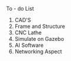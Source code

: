 To - do List
 1. CAD'S
 2. Frame and Structure
 3. CNC Lathe
 4. Simulate on Gazebo
 5. AI Software
 6. Networking Aspect

 
